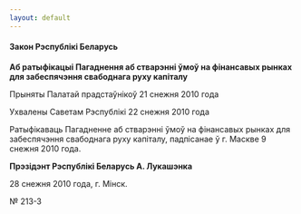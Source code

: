 ```yaml
---
layout: default
---
```


#### Закон Рэспублікі Беларусь

**Аб ратыфікацыі Пагаднення аб стварэнні ўмоў на фінансавых рынках для
забеспячэння свабоднага руху капіталу**

Прыняты Палатай прадстаўнікоў 21 снежня 2010 года

Ухвалены Саветам Рэспублікі 22 снежня 2010 года

Ратыфікаваць Пагадненне аб стварэнні ўмоў на фінансавых рынках для
забеспячэння свабоднага руху капіталу, падпісанае ў г. Маскве 9
снежня 2010 года.

**Прэзідэнт Рэспублікі Беларусь А. Лукашэнка**

28 снежня 2010 года, г. Мінск.

№ 213-З
